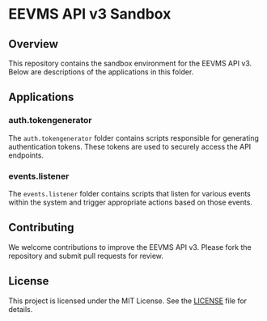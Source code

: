 # EEVMS API v3 Sandbox

## Overview

This repository contains the sandbox environment for the EEVMS API v3. Below are descriptions of the applications in this folder.

## Applications

### auth.tokengenerator

The `auth.tokengenerator` folder contains scripts responsible for generating authentication tokens. These tokens are used to securely access the API endpoints.

### events.listener

The `events.listener` folder contains scripts that listen for various events within the system and trigger appropriate actions based on those events.

## Contributing

We welcome contributions to improve the EEVMS API v3. Please fork the repository and submit pull requests for review.

## License

This project is licensed under the MIT License. See the [LICENSE](LICENSE) file for details.

